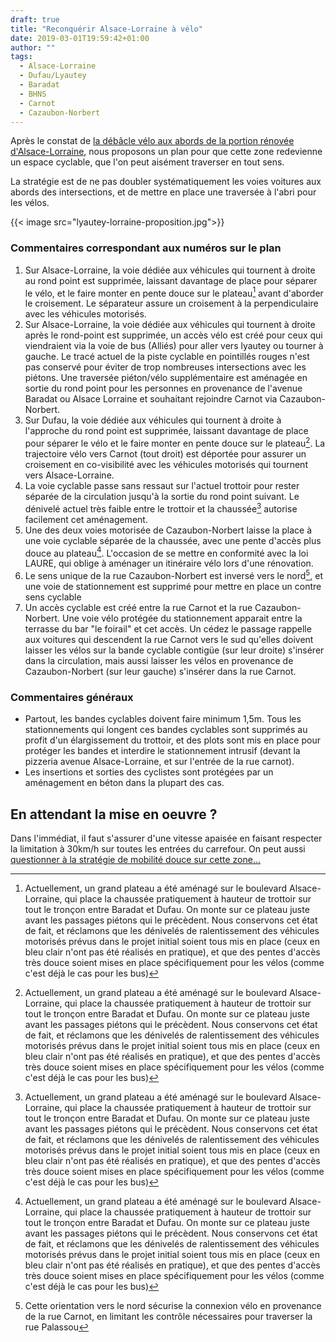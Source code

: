 ```yaml
---
draft: true
title: "Reconquérir Alsace-Lorraine à vélo"
date: 2019-03-01T19:59:42+01:00
author: ""
tags:
  - Alsace-Lorraine
  - Dufau/Lyautey
  - Baradat
  - BHNS
  - Carnot
  - Cazaubon-Norbert
---
```


Après le constat de [la débâcle vélo aux abords de la portion rénovée d'Alsace-Lorraine],
nous proposons un plan pour que cette zone redevienne un espace cyclable, que 
l'on peut aisément traverser en tout sens.

La stratégie est de ne pas doubler systématiquement les voies voitures aux 
abords des intersections, et de mettre en place une traversée à l'abri pour les
vélos.


<div class="gallery">{{< image src="lyautey-lorraine-proposition.jpg">}}</div>



### Commentaires correspondant aux numéros sur le plan
1. Sur Alsace-Lorraine, la voie dédiée aux véhicules qui tournent à droite au
rond point est supprimée, laissant davantage de place pour séparer le vélo, et
le faire monter en pente douce sur le plateau[^1] avant d'aborder le
croisement. Le séparateur assure un croisement à la perpendiculaire avec les
véhicules motorisés.
2. Sur Alsace-Lorraine, la voie dédiée aux véhicules qui tournent à droite
après le rond-point est supprimée, un accès vélo est créé pour ceux qui
viendraient via la voie de bus (Alliés) pour aller vers lyautey ou tourner à
gauche. Le tracé actuel de la piste cyclable en pointillés rouges n'est pas
conservé pour éviter de trop nombreuses intersections avec les piétons. Une
traversée piéton/vélo supplémentaire est aménagée en sortie du rond point 
pour les personnes en provenance de l'avenue Baradat ou Alsace Lorraine et 
souhaitant rejoindre Carnot via Cazaubon-Norbert.
3. Sur Dufau, la voie dédiée aux véhicules qui tournent à droite à l'approche
du rond point est supprimée, laissant davantage de place pour séparer le vélo et
le faire monter en pente douce sur le plateau[^1]. La
trajectoire vélo vers Carnot (tout droit) est déportée pour assurer un 
croisement en co-visibilité avec les véhicules motorisés qui tournent vers
Alsace-Lorraine.
4. La voie cyclable passe sans ressaut sur l'actuel trottoir pour rester
séparée de la circulation jusqu'à la sortie du rond point suivant. Le dénivelé
actuel très faible entre le trottoir et la chaussée[^1] autorise facilement cet
aménagement.
5. Une des deux voies motorisée de Cazaubon-Norbert laisse la place à une voie
cyclable séparée de la chaussée, avec une pente d'accès plus douce au plateau[^1].
L'occasion de se mettre en conformité avec la loi LAURE, qui oblige à aménager
un itinéraire vélo lors d'une rénovation.
6. Le sens unique de la rue Cazaubon-Norbert est inversé vers le nord[^2], et
une voie de stationnement est supprimé pour mettre en place un contre sens
cyclable
7. Un accès cyclable est créé entre la rue Carnot et la rue Cazaubon-Norbert.
Une voie vélo protégée du stationnement apparait entre la terrasse du bar
"le foirail" et cet accès. Un cédez le passage rappelle aux voitures qui 
descendent la rue Carnot vers le sud qu'elles doivent laisser les vélos sur la
bande cyclable contigüe (sur leur droite) s'insérer dans la circulation, mais aussi laisser
les vélos en provenance de Cazaubon-Norbert (sur leur gauche) s'insérer dans la rue Carnot.



### Commentaires généraux

* Partout, les bandes cyclables doivent faire minimum 1,5m. Tous les stationnements
qui longent ces bandes cyclables sont supprimés au profit d'un élargissement
du trottoir, et des plots sont mis en place pour protéger les bandes et 
interdire le stationnement intrusif (devant la pizzeria avenue Alsace-Lorraine,
et sur l'entrée de la rue carnot).
* Les insertions et sorties des cyclistes sont protégées par un aménagement en
béton dans la plupart des cas.


[^1]: Actuellement, un grand plateau a été aménagé sur le boulevard Alsace-Lorraine, qui place la chaussée pratiquement à hauteur de trottoir sur tout le tronçon entre Baradat et Dufau. On monte sur ce plateau juste avant les passages piétons qui le précèdent. Nous conservons cet état de fait, et réclamons que les dénivelés de ralentissement des véhicules motorisés prévus dans le projet initial soient tous mis en place (ceux en bleu clair n'ont pas été réalisés en pratique), et que des pentes d'accès très douce soient mises en place spécifiquement pour les vélos (comme c'est déjà le cas pour les bus)
[^2]: Cette orientation vers le nord sécurise la connexion vélo en provenance de la rue Carnot, en limitant les contrôle nécessaires pour traverser la rue Palassou


## En attendant la mise en oeuvre ?

Dans l'immédiat, il faut s'assurer d'une vitesse apaisée en faisant respecter la
limitation à 30km/h sur toutes les entrées du carrefour. On peut aussi [questionner
à la stratégie de mobilité douce sur cette zone...](/blog/2019/alsace-lorraine-la-debacle-velo/#quelle-stratégie)


[la débâcle vélo aux abords de la portion rénovée d'Alsace-Lorraine]: /blog/2019/alsace-lorraine-la-debacle-velo/